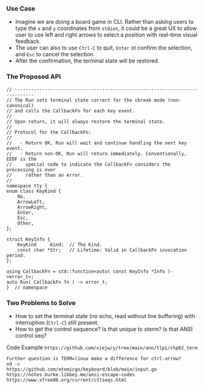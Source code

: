 ### Use Case

- Imagine we are doing a board game in CLI. Rather than asking users to type the
  `x` and `y` coordinates from `stdion`, it could be a great UX to allow user to
  use left and right arrows to select a position with real-time visual feedback.
- The user can also to use `Ctrl-C` to quit, `Enter` ot confirm the selection,
  and `Esc` to cancel the selection.
- After the confirmation, the terminal state will be restored.

### The Proposed API

```
// -----------------------------------------------------------------------------
// The Run sets terminal state correct for the cbreak mode (non-canonical)
// and calls the CallbackFn for each key event.
//
// Upon return, it will always restore the terminal state.
//
// Protocol for the CallbackFn:
//
//   - Return OK, Run will wait and continue handling the next key event.
//   - Return non-OK, Run will return immediately. Conventionally, EEOF is the
//     special code to indicate the CallbackFn considers the processing is over
//     rather than an error.
//
namespace tty {
enum class KeyKind {
    Na,
    ArrowLeft,
    ArrowRight,
    Enter,
    Esc,
    Other,
};

struct KeyInfo {
    KeyKind     Kind;  // The Kind.
    const char *Str;   // Lifetime: Valid in CallbackFn invocation period.
};

using CallbackFn = std::function<auto( const KeyInfo *Info )->error_t>;
auto Run( CallbackFn fn ) -> error_t;
}  // namespace

```

### Two Problems to Solve
- How to set the terminal state (no echo, read without line buffering) with
  interruption (`Ctrl-C`) still present.
- How to get the control sequence? Is that unique to xterm? Is that ANSI control
  seq?

Code Example `https://github.com/xiejw/y/tree/main/ann/tlpi/chp62_term`

```
Further question is TERM=linux make a difference for ctrl-arrow?
od -c
https://github.com/atomicgo/keyboard/blob/main/input.go
https://notes.burke.libbey.me/ansi-escape-codes
https://www.xfree86.org/current/ctlseqs.html
```
